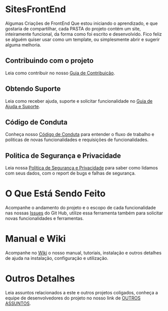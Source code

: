 # SitesFrontEnd
Algumas Criações de FrontEnd Que estou iniciando o aprendizado, e que gostaria de compartilhar, cada PASTA do projeto contém um site, inteiramente funcional, da forma como foi escrito e desenvolvido.
Fico feliz se alguém quiser usar como um template, ou simplesmente abrir e sugerir alguma melhoria.

## Contribuindo com o projeto
Leia como contribuir no nosso [Guia de Contribuição](./.github/contributing.md). 

## Obtendo Suporte
Leia como receber ajuda, suporte e solicitar funcionalidade no [Guia de Ajuda e Suporte](./.github/SUPPORT.md).

## Código de Conduta
Conheça nosso [Código de Conduta](./.github/CODE_OF_CONDUCT.md) para entender o fluxo de trabalho e politicas de novas funcionalidades e requisições de funcionalidades.

## Politica de Segurança e Privacidade
Leia nossa [Politica de Segurança e Privacidade](./.github/SECURITY.md) para saber como lidamos com seus dados, com o report de bugs e falhas de segurança.

# O Que Está Sendo Feito
Acompanhe o andamento do projeto e o escopo de cada funcionalidade nas nossas [Issues](https://github.com/RomeuTMC/Jukefy/issues) do Git Hub, utilize essa ferramenta também para solicitar novas funcionalidades e ferramentas.

# Manual e Wiki
Acompanhe no [Wiki](https://github.com/RomeuTMC/Jukefy/wiki) o nosso manual, tutoriais, instalação e outros detalhes de ajuda na instalação, configuração e utilização.

# Outros Detalhes
Leia assuntos relacionados a este e outros projetos coligados, conheça a equipe de desenvolvedores do projeto no nosso link de [OUTROS ASSUNTOS](./.github/OTHER.md).
